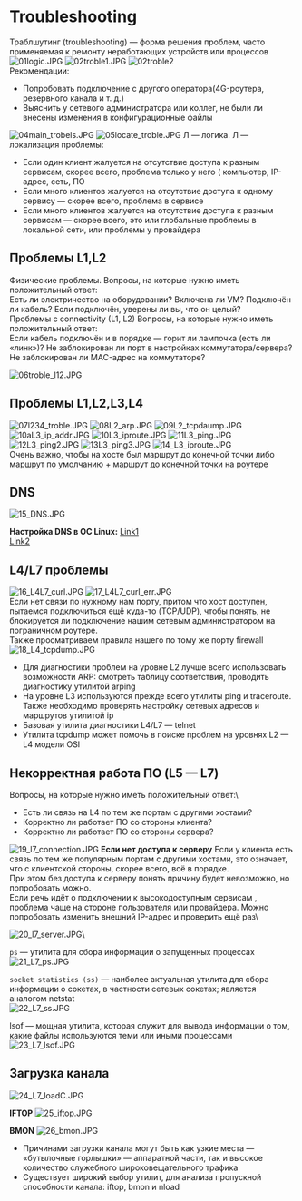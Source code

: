 # Troubleshooting

Траблшутинг (troubleshooting) — форма решения проблем, часто применяемая к ремонту неработающих устройств или процессов
![01logic.JPG](./pict/01logic.JPG)
![02troble1.JPG](./pict/02troble1.JPG)
![02troble2](./pict/02troble2.JPG)\
Рекомендации:
* Попробовать подключение с другого оператора(4G-роутера, резервного канала и т. д.)
* Выяснить у сетевого администратора или коллег, не были ли внесены изменения в конфигурационные файлы

![04main_trobels.JPG](./pict/04main_trobels.JPG)
![05locate_troble.JPG](./pict/05locate_troble.JPG)
Л — логика. Л — локализация проблемы:
* Если один клиент жалуется на отсутствие доступа к разным сервисам, скорее всего, проблема только у него (  компьютер, IP-адрес, сеть, ПО
* Если много клиентов жалуется на отсутствие доступа к одному сервису — скорее всего, проблема в сервисе
* Если много клиентов жалуется на отсутствие доступа к разным сервисам — скорее всего, это или глобальные проблемы в локальной сети, или проблемы у провайдера

## Проблемы L1,L2
Физические проблемы. Вопросы, на которые нужно иметь положительный ответ:\
Есть ли электричество на оборудовании? Включена ли VM? Подключён ли кабель? Если подключён, уверены ли вы, что он целый?\
Проблемы с connectivity (L1, L2) Вопросы, на которые нужно иметь положительный ответ:\
Если кабель подключён и в порядке — горит ли лампочка (есть ли «линк»)? Не заблокирован ли порт в настройках коммутатора/сервера? Не заблокирован ли MAC-адрес на коммутаторе?

![06troble_l12.JPG](./pict/06troble_l12.JPG)

## Проблемы L1,L2,L3,L4
![07l234_troble.JPG](./pict/07l234_troble.JPG)
![08L2_arp.JPG](./pict/08L2_arp.JPG)
![09L2_tcpdaump.JPG](./pict/09L2_tcpdaump.JPG)
![10aL3_ip_addr.JPG](./pict/10aL3_ip_addr.JPG)
![10L3_iproute.JPG](./pict/10L3_iproute.JPG)
![11L3_ping.JPG](./pict/11L3_ping.JPG)
![12L3_ping2.JPG](./pict/12L3_ping2.JPG)
![13L3_ping3.JPG](./pict/13L3_ping3.JPG)
![14_L3_iproute.JPG](./pict/14_L3_iproute.JPG)\
Очень важно, чтобы на хосте был маршрут до конечной точки либо маршрут по умолчанию + маршрут до конечной точки на роутере

## DNS
![15_DNS.JPG](./pict/15_DNS.JPG)

**Настройка DNS в ОС Linux:**
[Link1](https://tokmakov.msk.ru/blog/item/522)\
[Link2](https://itgap.ru/post/lokalnyj-dns-server-na-linux)

## L4/L7 проблемы

![16_L4L7_curl.JPG](./pict/16_L4L7_curl.JPG)
![17_L4L7_curl_err.JPG](./pict/17_L4L7_curl_err.JPG)\
Если нет связи по нужному нам порту, притом что хост доступен, пытаемся подключиться ещё куда-то (TCP/UDP), чтобы понять, не блокируется ли подключение нашим сетевым администратором на пограничном роутере.\
Также просматриваем правила нашего по тому же порту firewall
![18_L4_tcpdump.JPG](./pict/18_L4_tcpdump.JPG)

* Для диагностики проблем на уровне L2 лучше всего использовать возможности ARP: смотреть таблицу соответствия, проводить диагностику утилитой arping
* На уровне L3 используются прежде всего утилиты ping и traceroute. Также необходимо проверять настройку сетевых адресов и маршрутов утилитой ip
* Базовая утилита диагностики L4/L7 — telnet
* Утилита tcpdump может помочь в поиске проблем на уровнях L2 — L4 модели OSI

## Некорректная работа ПО (L5 — L7)
Вопросы, на которые нужно иметь положительный ответ:\
* Есть ли связь на L4 по тем же портам с другими хостами?
* Корректно ли работает ПО со стороны клиента?
* Корректно ли работает ПО со стороны сервера?

![19_l7_connection.JPG](./pict/19_l7_connection.JPG)
**Если нет доступа к серверу**
Если у клиента есть связь по тем же популярным портам с другими хостами, это означает, что с клиентской стороны, скорее всего, всё в порядке.\
При этом без доступа к серверу понять причину будет невозможно, но попробовать можно.\
Если речь идёт о подключении к высокодоступным сервисам , проблема чаще на стороне пользователя или провайдера. Можно попробовать изменить внешний IP-адрес и проверить ещё раз\


![20_l7_server.JPG](./pict/20_l7_server.JPG)\

`ps` — утилита для сбора информации о запущенных процессах\
![21_L7_ps.JPG](./pict/21_L7_ps.JPG)

`socket statistics (ss)` — наиболее актуальная утилита для сбора информации о сокетах, в частности сетевых сокетах; является аналогом netstat\
![22_L7_ss.JPG](./pict/22_L7_ss.JPG)

lsof — мощная утилита, которая служит для вывода информации о том, какие файлы используются теми или иными процессами
![23_L7_lsof.JPG](./pict/23_L7_lsof.JPG)

## Загрузка канала
![24_L7_loadC.JPG](./pict/24_L7_loadC.JPG)

**IFTOP**
![25_iftop.JPG](./pict/25_iftop.JPG)

**BMON**
![26_bmon.JPG](./pict/26_bmon.JPG)

* Причинами загрузки канала могут быть как узкие места — «бутылочные горлышки» — аппаратной части, так и высокое количество служебного широковещательного трафика
* Существует широкий выбор утилит, для анализа пропускной способности канала: iftop, bmon и nload 

